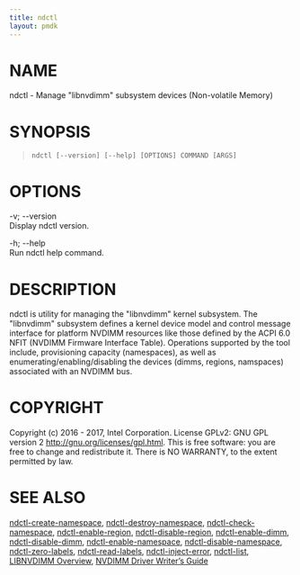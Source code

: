```yaml
---
title: ndctl
layout: pmdk
---
```


NAME
====

ndctl - Manage "libnvdimm" subsystem devices (Non-volatile Memory)

SYNOPSIS
========

>     ndctl [--version] [--help] [OPTIONS] COMMAND [ARGS]

OPTIONS
=======

-v; --version  
Display ndctl version.

-h; --help  
Run ndctl help command.

DESCRIPTION
===========

ndctl is utility for managing the "libnvdimm" kernel subsystem. The "libnvdimm" subsystem defines a kernel device model and control message interface for platform NVDIMM resources like those defined by the ACPI 6.0 NFIT (NVDIMM Firmware Interface Table). Operations supported by the tool include, provisioning capacity (namespaces), as well as enumerating/enabling/disabling the devices (dimms, regions, namspaces) associated with an NVDIMM bus.

COPYRIGHT
=========

Copyright (c) 2016 - 2017, Intel Corporation. License GPLv2: GNU GPL version 2 <http://gnu.org/licenses/gpl.html>. This is free software: you are free to change and redistribute it. There is NO WARRANTY, to the extent permitted by law.

SEE ALSO
========

[ndctl-create-namespace](ndctl-create-namespace.md), [ndctl-destroy-namespace](ndctl-destroy-namespace.md), [ndctl-check-namespace](ndctl-check-namespace.md), [ndctl-enable-region](ndctl-enable-region.md), [ndctl-disable-region](ndctl-disable-region.md), [ndctl-enable-dimm](ndctl-enable-dimm.md), [ndctl-disable-dimm](ndctl-disable-dimm.md), [ndctl-enable-namespace](ndctl-enable-namespace.md), [ndctl-disable-namespace](ndctl-disable-namespace.md), [ndctl-zero-labels](ndctl-zero-labels.md), [ndctl-read-labels](ndctl-read-labels.md), [ndctl-inject-error](ndctl-inject-error.md), [ndctl-list](ndctl-list.md), [LIBNVDIMM Overview](https://www.kernel.org/doc/Documentation/nvdimm/nvdimm.txt), [NVDIMM Driver Writer’s Guide](http://pmem.io/documents/NVDIMM_Driver_Writers_Guide.pdf)
